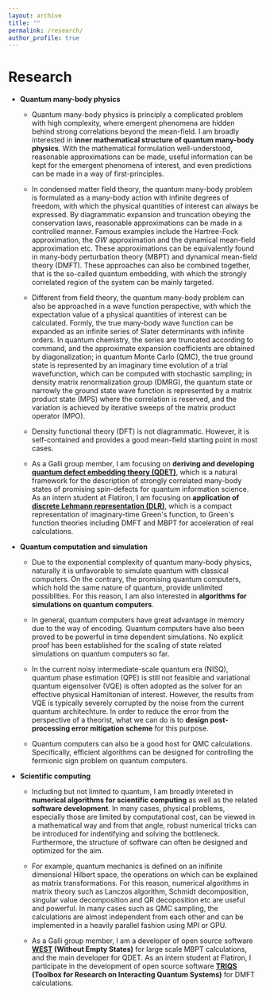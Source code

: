 ```yaml
---
layout: archive
title: ""
permalink: /research/
author_profile: true
---
```


<!-- {% include base_path %}

[<span style="color:navy">[Download CV]</span>](http://sekwonlee.github.io/files/cv.pdf) -->

<!-- <h2> Research interest </h2>  -->
# Research
<!-- I am broadly interested in developing hybrid quantum-classical theories and methods, including the following three parts. -->

- **Quantum many-body physics** <br>
  - Quantum many-body physics is principly a complicated problem with high complexity, where emergent phenomena are hidden behind strong correlations beyond the mean-field. I am broadly interested in **inner mathematical structure of quantum many-body physics**. With the mathematical formulation well-understood, reasonable approximations can be made, useful information can be kept for the emergent phenomena of interest, and even predictions can be made in a way of first-principles.

  - In condensed matter field theory, the quantum many-body problem is formulated as a many-body action with infinite degrees of freedom, with which the physical quantities of interest can always be expressed. By diagrammatic expansion and truncation obeying the conservation laws, reasonable approximations can be made in a controlled manner. Famous examples include the Hartree-Fock approximation, the *GW* approximation and the dynamical mean-field approximation etc. These approximations can be equivalently found in many-body perturbation theory (MBPT) and dynamical mean-field theory (DMFT). These approaches can also be combined together, that is the so-called quantum embedding, with which the strongly correlated region of the system can be mainly targeted.

  - Different from field theory, the quantum many-body problem can also be approached in a wave function perspective, with which the expectation value of a physical quantities of interest can be calculated. Formly, the true many-body wave function can be expanded as an infinite series of Slater determinants with infinite orders. In quantum chemistry, the series are truncated according to command, and the approximate expansion coefficients are obtained by diagonalization; in quantum Monte Carlo (QMC), the true ground state is represented by an imaginary time evolution of a trial wavefunction, which can be computed with stochastic sampling; in density matrix renormalization group (DMRG), the quantum state or narrowly the ground state wave function is represented by a matrix product state (MPS) where the correlation is reserved, and the variation is achieved by iterative sweeps of the matrix product operator (MPO).

  - Density functional theory (DFT) is not diagrammatic. However, it is self-contained and provides a good mean-field starting point in most cases.

  - As a Galli group member, I am focusing on **deriving and developing [quantum defect embedding theory (QDET)](https://arxiv.org/abs/2203.05493)**, which is a natural framework for the description of strongly correlated many-body states of promising spin-defects for quantum information science. As an intern student at Flatiron, I am focusing on **application of [discrete Lehmann representation (DLR)](https://arxiv.org/abs/2107.13094)**, which is a compact representation of imaginary-time Green's function, to Green's function theories including DMFT and MBPT for acceleration of real calculations.
    
- **Quantum computation and simulation** <br>
  - Due to the exponential complexity of quantum many-body physics, naturally it is unfavorable to simulate quantum with classical computers. On the contrary, the promising quantum computers, which hold the same nature of quantum, provide unlimited possiblities. For this reason, I am also interested in **algorithms for simulations on quantum computers**. 

  - In general, quantum computers have great advantage in memory due to the way of encoding. Quantum computers have also been proved to be powerful in time dependent simulations. No explicit proof has been established for the scaling of state related simulations on quantum computers so far.

  - In the current noisy intermediate-scale quantum era (NISQ), quantum phase estimation (QPE) is still not feasible and variational quantum eigensolver (VQE) is often adopted as the solver for an effective physical Hamiltonian of interest. However, the results from VQE is typically severely corrupted by the noise from the current quantum architechture. In order to reduce the error from the perspective of a theorist, what we can do is to **design post-processing error mitigation scheme** for this purpose.

  - Quantum computers can also be a good host for QMC calculations. Specifically, efficient algorithms can be designed for controlling the fermionic sign problem on quantum computers.
    
- **Scientific computing** <br>
  - Including but not limited to quantum, I am broadly intereted in **numerical algorithms for scientific computing** as well as the related **software development**. In many cases, physical problems, especially those are limited by computational cost, can be viewed in a mathematical way and from that angle, robust numerical tricks can be introduced for indentifying and solving the bottleneck. Furthermore, the structure of software can often be designed and optimized for the aim. 

  - For example, quantum mechanics is defined on an inifinite dimensional Hilbert space, the operations on which can be explained as matrix transformations. For this reason, numerical algorithms in matrix theory such as Lanczos algorithm, Schmidt decomposition, singular value decomposition and QR decoposition etc are useful and powerful. In many cases such as QMC sampling, the calculations are almost independent from each other and can be implemented in a heavily parallel fashion using MPI or GPU.

  - As a Galli group member, I am a developer of open source software **[WEST](http://www.west-code.org) (Without Empty States)** for large scale MBPT calculations, and the main developer for QDET. As an intern student at Flatiron, I participate in the development of open source software **[TRIQS](https://triqs.github.io/triqs/latest) (Toolbox for Research on Interacting Quantum Systems)** for DMFT calculations.

